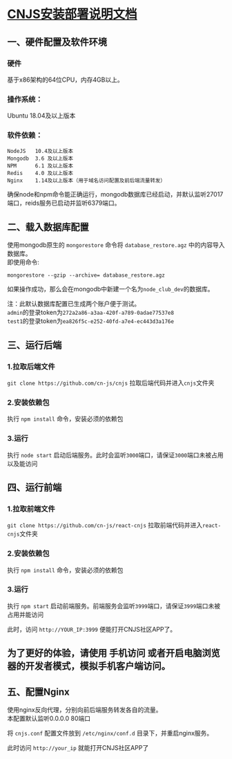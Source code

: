 # [CNJS安装部署说明文档](./安装部署说明.pdf)
## 一、硬件配置及软件环境
### 硬件
基于x86架构的64位CPU，内存4GB以上。
### 操作系统：
Ubuntu 18.04及以上版本
### 软件依赖：
```
NodeJS   10.4及以上版本
Mongodb  3.6 及以上版本
NPM      6.1 及以上版本
Redis    4.0 及以上版本
Nginx    1.14及以上版本（用于域名访问配置及前后端流量转发）
```
确保node和npm命令能正确运行，mongodb数据库已经启动，并默认监听27017端口，reids服务已启动并监听6379端口。

## 二、载入数据库配置
使用mongodb原生的 `mongorestore` 命令将 `database_restore.agz` 中的内容导入数据库。  
即使用命令:
```
mongorestore --gzip --archive= database_restore.agz
```
如果操作成功，那么会在mongodb中新建一个名为`node_club_dev`的数据库。
  
注：此默认数据库配置已生成两个账户便于测试。  
`admin`的登录token为`272a2a86-a3aa-420f-a789-0adae77537e8`  
`test1`的登录token为`ea826f5c-e252-40fd-a7e4-ec443d3a176e`

## 三、运行后端
### 1.拉取后端文件
`git clone https://github.com/cn-js/cnjs` 拉取后端代码并进入`cnjs`文件夹
### 2.安装依赖包
执行 `npm install` 命令，安装必须的依赖包
### 3.运行
执行 `node start` 启动后端服务。此时会监听`3000`端口，请保证`3000`端口未被占用以及能访问

## 四、运行前端
### 1.拉取前端文件
`git clone https://github.com/cn-js/react-cnjs` 拉取前端代码并进入`react-cnjs`文件夹
### 2.安装依赖包
执行 `npm install` 命令，安装必须的依赖包
### 3.运行
执行 `npm start` 启动前端服务。前端服务会监听`3999`端口，请保证`3999`端口未被占用并能访问
  
此时，访问 `http://YOUR_IP:3999` 便能打开CNJS社区APP了。   
## 为了更好的体验，请使用 **手机访问** 或者开启**电脑浏览器的开发者模式**，模拟手机客户端访问。

## 五、配置Nginx
使用nginx反向代理，分别向前后端服务转发各自的流量。  
本配置默认监听0.0.0.0  80端口  
  
将 `cnjs.conf` 配置文件放到 `/etc/nginx/conf.d` 目录下，并重启nginx服务。  
  
此时访问 `http://your_ip` 就能打开CNJS社区APP了
